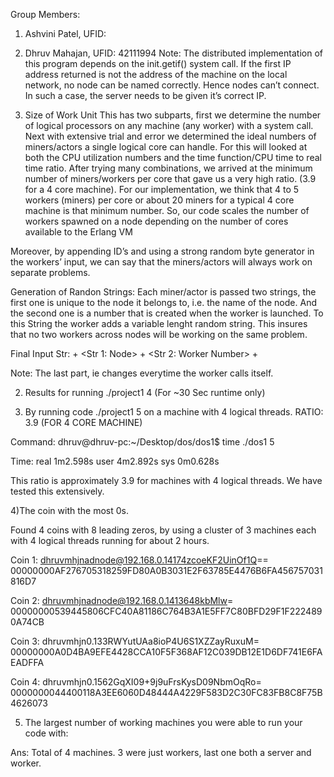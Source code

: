 Group Members:

1) Ashvini Patel, UFID:
2) Dhruv Mahajan, UFID: 42111994
Note: The distributed implementation of this program depends on the init.getif() system call. If the first IP address returned is not the address of the machine on the local network, no node can be named correctly. Hence nodes can’t connect. In such a case, the server needs to be given it’s correct IP.

1) Size of Work Unit
	This has two subparts, first we determine the number of logical processors on any machine (any worker) with a system call. Next with extensive trial and error we determined the ideal numbers of miners/actors a single  logical core can handle. For this will looked at both the CPU utilization numbers and the time function/CPU time to real time ratio. After trying many combinations, we arrived at the minimum number of miners/workers per core that gave us a very high ratio. (3.9 for a 4 core machine). For our implementation, we think that 4 to 5 workers (miners) per core or about 20 miners for a typical 4 core machine is that minimum number. So, our code scales the number of workers spawned on a node  depending on the number of cores available to the Erlang VM  

Moreover, by appending ID’s  and using a strong random byte generator in the workers’ input, we can say that the miners/actors will always work on separate problems. 

Generation of Randon Strings:
Each miner/actor is passed two strings, the first one is unique to the node it belongs to, i.e. the name of the node. And the second one is a number that is created when the worker is launched. To this String the worker adds a variable lenght random string. This insures that no two workers across nodes will be working on the same problem.

Final Input Str: <GatorLink ID> + <Str 1: Node> + <Str 2: Worker Number> + <Variable length random string>

Note: The last part, ie <Variable lenght random string> changes everytime the worker calls itself.


2) Results for running ./project1 4 (For ~30 Sec runtime only)


3) By running code ./project1 5 on a machine with 4 logical threads. RATIO: 3.9 (FOR 4 CORE MACHINE)

Command: dhruv@dhruv-pc:~/Desktop/dos/dos1$ time ./dos1 5

Time:
real    1m2.598s
user    4m2.892s
sys     0m0.628s

This ratio is approximately 3.9 for machines with 4 logical threads. We have tested this extensively.


4)The coin with the most 0s.

Found 4 coins with 8 leading zeros, by using a cluster of 3 machines each with 4 logical threads running for about 2 hours.


Coin 1: dhruvmhjnadnode@192.168.0.14174zcoeKF2UinOf1Q==	00000000AF276705318259FD80A0B3031E2F63785E4476B6FA456757031816D7

Coin 2: dhruvmhjnadnode@192.168.0.1413648kbMlw=	00000000539445806CFC40A81186C764B3A1E5FF7C80BFD29F1F2224890A74CB

Coin 3: dhruvmhjn0.133RWYutUAa8ioP4U6S1XZZayRuxuM=	00000000A0D4BA9EFE4428CCA10F5F368AF12C039DB12E1D6DF741E6FAEADFFA

Coin 4: dhruvmhjn0.1562GqXI09+9j9uFrsKysD09NbmOqRo=	0000000044400118A3EE6060D48444A4229F583D2C30FC83FB8C8F75B4626073


5) The largest number of working machines you were able to run your code with:

Ans:  Total of 4 machines. 3 were just workers, last one both a server and worker.


